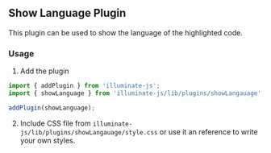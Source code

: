 ## Show Language Plugin

This plugin can be used to show the language of the highlighted code.

### Usage

1. Add the plugin

```js
import { addPlugin } from 'illuminate-js';
import { showLanguage } from 'illuminate-js/lib/plugins/showLangauage';

addPlugin(showLanguage);
```

2. Include CSS file from `illuminate-js/lib/plugins/showLangauage/style.css` or use it an reference to write your own styles.
